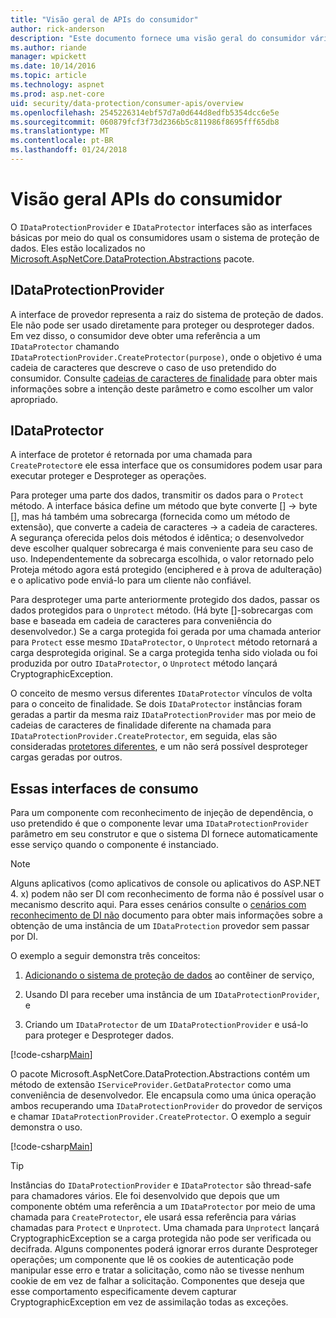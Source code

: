 ```yaml
---
title: "Visão geral de APIs do consumidor"
author: rick-anderson
description: "Este documento fornece uma visão geral do consumidor várias APIs disponíveis da biblioteca de proteção de dados do ASP.NET Core."
ms.author: riande
manager: wpickett
ms.date: 10/14/2016
ms.topic: article
ms.technology: aspnet
ms.prod: asp.net-core
uid: security/data-protection/consumer-apis/overview
ms.openlocfilehash: 2545226314ebf57d7a0d644d8edfb5354dcc6e5e
ms.sourcegitcommit: 060879fcf3f73d2366b5c811986f8695fff65db8
ms.translationtype: MT
ms.contentlocale: pt-BR
ms.lasthandoff: 01/24/2018
---
```

# <a name="consumer-apis-overview"></a>Visão geral APIs do consumidor

O `IDataProtectionProvider` e `IDataProtector` interfaces são as interfaces básicas por meio do qual os consumidores usam o sistema de proteção de dados. Eles estão localizados no [Microsoft.AspNetCore.DataProtection.Abstractions](https://www.nuget.org/packages/Microsoft.AspNetCore.DataProtection.Abstractions/) pacote.

## <a name="idataprotectionprovider"></a>IDataProtectionProvider

A interface de provedor representa a raiz do sistema de proteção de dados. Ele não pode ser usado diretamente para proteger ou desproteger dados. Em vez disso, o consumidor deve obter uma referência a um `IDataProtector` chamando `IDataProtectionProvider.CreateProtector(purpose)`, onde o objetivo é uma cadeia de caracteres que descreve o caso de uso pretendido do consumidor. Consulte [cadeias de caracteres de finalidade](purpose-strings.md) para obter mais informações sobre a intenção deste parâmetro e como escolher um valor apropriado.

## <a name="idataprotector"></a>IDataProtector

A interface de protetor é retornada por uma chamada para `CreateProtector`e ele essa interface que os consumidores podem usar para executar proteger e Desproteger as operações.

Para proteger uma parte dos dados, transmitir os dados para o `Protect` método. A interface básica define um método que byte converte [] -> byte [], mas há também uma sobrecarga (fornecida como um método de extensão), que converte a cadeia de caracteres -> a cadeia de caracteres. A segurança oferecida pelos dois métodos é idêntica; o desenvolvedor deve escolher qualquer sobrecarga é mais conveniente para seu caso de uso. Independentemente da sobrecarga escolhida, o valor retornado pelo Proteja método agora está protegido (enciphered e à prova de adulteração) e o aplicativo pode enviá-lo para um cliente não confiável.

Para desproteger uma parte anteriormente protegido dos dados, passar os dados protegidos para o `Unprotect` método. (Há byte []-sobrecargas com base e baseada em cadeia de caracteres para conveniência do desenvolvedor.) Se a carga protegida foi gerada por uma chamada anterior para `Protect` esse mesmo `IDataProtector`, o `Unprotect` método retornará a carga desprotegida original. Se a carga protegida tenha sido violada ou foi produzida por outro `IDataProtector`, o `Unprotect` método lançará CryptographicException.

O conceito de mesmo versus diferentes `IDataProtector` vínculos de volta para o conceito de finalidade. Se dois `IDataProtector` instâncias foram geradas a partir da mesma raiz `IDataProtectionProvider` mas por meio de cadeias de caracteres de finalidade diferente na chamada para `IDataProtectionProvider.CreateProtector`, em seguida, elas são consideradas [protetores diferentes](purpose-strings.md), e um não será possível desproteger cargas geradas por outros.

## <a name="consuming-these-interfaces"></a>Essas interfaces de consumo

Para um componente com reconhecimento de injeção de dependência, o uso pretendido é que o componente levar uma `IDataProtectionProvider` parâmetro em seu construtor e que o sistema DI fornece automaticamente esse serviço quando o componente é instanciado.

> [!NOTE]
> Alguns aplicativos (como aplicativos de console ou aplicativos do ASP.NET 4. x) podem não ser DI com reconhecimento de forma não é possível usar o mecanismo descrito aqui. Para esses cenários consulte o [cenários com reconhecimento de DI não](../configuration/non-di-scenarios.md) documento para obter mais informações sobre a obtenção de uma instância de um `IDataProtection` provedor sem passar por DI.

O exemplo a seguir demonstra três conceitos:

1. [Adicionando o sistema de proteção de dados](../configuration/overview.md) ao contêiner de serviço,

2. Usando DI para receber uma instância de um `IDataProtectionProvider`, e

3. Criando um `IDataProtector` de um `IDataProtectionProvider` e usá-lo para proteger e Desproteger dados.

[!code-csharp[Main](../using-data-protection/samples/protectunprotect.cs?highlight=26,34,35,36,37,38,39,40)]

O pacote Microsoft.AspNetCore.DataProtection.Abstractions contém um método de extensão `IServiceProvider.GetDataProtector` como uma conveniência de desenvolvedor. Ele encapsula como uma única operação ambos recuperando uma `IDataProtectionProvider` do provedor de serviços e chamar `IDataProtectionProvider.CreateProtector`. O exemplo a seguir demonstra o uso.

[!code-csharp[Main](./overview/samples/getdataprotector.cs?highlight=15)]

>[!TIP]
> Instâncias do `IDataProtectionProvider` e `IDataProtector` são thread-safe para chamadores vários. Ele foi desenvolvido que depois que um componente obtém uma referência a um `IDataProtector` por meio de uma chamada para `CreateProtector`, ele usará essa referência para várias chamadas para `Protect` e `Unprotect`. Uma chamada para `Unprotect` lançará CryptographicException se a carga protegida não pode ser verificada ou decifrada. Alguns componentes poderá ignorar erros durante Desproteger operações; um componente que lê os cookies de autenticação pode manipular esse erro e tratar a solicitação, como não se tivesse nenhum cookie de em vez de falhar a solicitação. Componentes que deseja que esse comportamento especificamente devem capturar CryptographicException em vez de assimilação todas as exceções.
